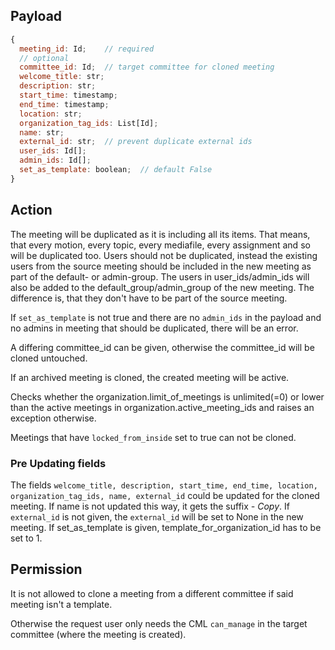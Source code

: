 ## Payload

```js
{
  meeting_id: Id;    // required
  // optional
  committee_id: Id;  // target committee for cloned meeting 
  welcome_title: str;
  description: str;
  start_time: timestamp;
  end_time: timestamp;
  location: str;
  organization_tag_ids: List[Id];
  name: str;
  external_id: str;  // prevent duplicate external ids
  user_ids: Id[];
  admin_ids: Id[];
  set_as_template: boolean;  // default False
}
```

## Action

The meeting will be duplicated as it is including all its items. That means, that every motion, every topic, every mediafile, every assignment and so will be duplicated too. Users should not be duplicated, instead the existing users from the source meeting should be included in the new meeting as part of the default- or admin-group.
The users in user_ids/admin_ids will also be added to the default_group/admin_group of the new meeting. The difference is, that they don't have to be part of the source meeting.

If `set_as_template` is not true and there are no `admin_ids` in the payload and no admins in meeting that should be duplicated, there will be an error.

A differing committee_id can be given, otherwise the committee_id
will be cloned untouched. 

If an archived meeting is cloned, the created meeting will be active.

Checks whether the organization.limit_of_meetings is unlimited(=0) or lower than the active meetings in organization.active_meeting_ids and raises an exception otherwise.

Meetings that have `locked_from_inside` set to true can not be cloned.

### Pre Updating fields

The fields `welcome_title, description, start_time, end_time, location, organization_tag_ids, name, external_id` could be updated for the 
cloned meeting. If name is not updated this way, it gets the suffix _- Copy_.
If `external_id` is not given, the `external_id` will be set to None in the new meeting.
If set_as_template is given, template_for_organization_id has to be set to 1.

## Permission

It is not allowed to clone a meeting from a different committee if said meeting isn't a template.

Otherwise the request user only needs the CML `can_manage` in the target committee (where the meeting is created).

